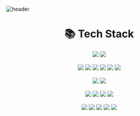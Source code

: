 ![header](https://capsule-render.vercel.app/api?type=venom&color=0:4568DC,100:B06AB3&height=320&section=header&text=seungminBeak&fontSize=75&fontColor=ffffff&animation=twinkling&fontAlignY=35&desc=🚀%20Coding%20the%20Future&descAlignY=55&descSize=20)

<div align="center">
  <h1>📚 Tech Stack</h1>
  
  <img src="https://img.shields.io/badge/Java-ED8B00?style=for-the-badge&logo=openjdk&logoColor=white" >
  <img src="https://img.shields.io/badge/python-2e4c6d?style=for-the-badge&logo=openjdk&logoColor=white" >
  <br>
  <br>
  <img src="https://img.shields.io/badge/HTML5-E34F26?style=for-the-badge&logo=html5&logoColor=white" >
  <img src="https://img.shields.io/badge/CSS3-1572B6?style=for-the-badge&logo=css3&logoColor=white" >
  <img src="https://img.shields.io/badge/SCSS-bf4080?style=for-the-badge&logo=sass&logoColor=white" >
  <img src="https://img.shields.io/badge/JavaScript-F7DF1E?style=for-the-badge&logo=javascript&logoColor=black" >
  <img src="https://img.shields.io/badge/jQuery-78cff5?style=for-the-badge&logo=jquery&logoColor=white" >
  <img src="https://img.shields.io/badge/React-58c4dc?style=for-the-badge&logo=react&logoColor=white" >
  <br>
  <br>
  <img src="https://img.shields.io/badge/oracle-F80000?style=for-the-badge&logo=oracle&logoColor=white">
  <img src="https://img.shields.io/badge/mysql-4479A1?style=for-the-badge&logo=mysql&logoColor=white"> 
  <br>
  <br>
  <img src="https://img.shields.io/badge/Spring-6DB33F?style=for-the-badge&logo=spring&logoColor=white" >
  <img src="https://img.shields.io/badge/Spring_Boot-6DB33F?style=for-the-badge&logo=springboot&logoColor=white" >
  <img src="https://img.shields.io/badge/bootstrap-7952B3?style=for-the-badge&logo=bootstrap&logoColor=white">
  <img src="https://img.shields.io/badge/Thymeleaf-005F0F?style=for-the-badge&logo=Thymeleaf&logoColor=white">
  <br>
  <br>
  <img src="https://img.shields.io/badge/IntelliJ_IDEA-000000.svg?style=for-the-badge&logo=intellijidea&logoColor=white" />
  <img src="https://img.shields.io/badge/github-181717?style=for-the-badge&logo=github&logoColor=white">
  <img src="https://img.shields.io/badge/git-F05032?style=for-the-badge&logo=git&logoColor=white">
  <img src="https://img.shields.io/badge/fontawesome-339AF0?style=for-the-badge&logo=fontawesome&logoColor=white">
  <img src="https://img.shields.io/badge/docker-%230db7ed.svg?style=for-the-badge&logo=docker&logoColor=white" > 
</div>
